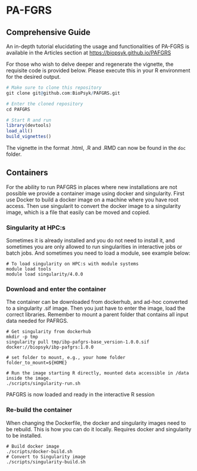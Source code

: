 # PA-FGRS

## Comprehensive Guide
An in-depth tutorial elucidating the usage and functionalities of PA-FGRS is available in the Articles section at https://biopsyk.github.io/PAFGRS

For those who wish to delve deeper and regenerate the vignette, the requisite code is provided below. Please execute this in your R environment for the desired output.

``` r
# Make sure to clone this repository
git clone git@github.com:BioPsyk/PAFGRS.git

# Enter the cloned repository
cd PAFGRS

# Start R and run
library(devtools)
load_all()
build_vignettes()
```

The vignette in the format .html, .R and .RMD can now be found in the `doc` folder. 

## Containers
For the ability to run PAFGRS in places where new installations are not possible we provide a container image using docker and singularity. First use Docker to build a docker image on a machine where you have root access. Then use singularit to convert the docker image to a singularity image, which is a file that easily can be moved and copied. 

### Singularity at HPC:s
Sometimes it is already installed and you do not need to install it, and sometimes you are only allowed to run singularities in interactive jobs or batch jobs. And sometimes you need to load a module, see example below:

```
# To load singularity on HPC:s with module systems
module load tools
module load singularity/4.0.0
```

### Download and enter the container
The container can be downloaded from dockerhub, and ad-hoc converted to a singularity .sif image. Then you just have to enter the image, load the correct libraries. Remember to mount a parent folder that contains all input data needed for PAFRGS.
```
# Get singularity from dockerhub
mkdir -p tmp
singularity pull tmp/ibp-pafgrs-base_version-1.0.0.sif docker://biopsyk/ibp-pafgrs:1.0.0

# set folder to mount, e.g., your home folder
folder_to_mount=${HOME}

# Run the image starting R directly, mounted data accessible in /data inside the image.
./scripts/singularity-run.sh

```
PAFGRS is now loaded and ready in the interactive R session

### Re-build the container
When changing the Dockerfile, the docker and singularity images need to be rebuild. This is how you can do it locally. Requires docker and singularity to be installed.
```
# Build docker image
./scripts/docker-build.sh
# Convert to Singularity image
./scripts/singularity-build.sh
```


